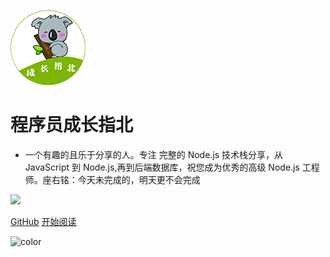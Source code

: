 <!-- 封面页 -->
![logo](_media/logo.png)


# 程序员成长指北

- 一个有趣的且乐于分享的人。专注 完整的 Node.js 技术栈分享，从 JavaScript 到 Node.js,再到后端数据库，祝您成为优秀的高级 Node.js 工程师。座右铭：今天未完成的，明天更不会完成


<!-- [![stars](https://badgen.net/github/stars/Q-Angelo/Nodejs-Roadmap?icon=github&color=4ab8a1)](https://github.com/Q-Angelo/Nodejs-Roadmap) -->
<!-- 掘金 -->
[<img src="https://img.shields.io/badge/%E6%8E%98%E9%87%91-3k-42b983.svg">](https://juejin.im/user/5cf288385188254abb110e3b)


[GitHub](https://github.com/docsifyjs/docsify/)
[开始阅读](README.md)

<!-- 背景色 -->
![color](#fff)